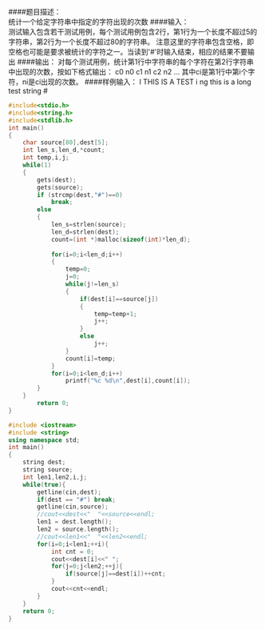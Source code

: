 ####题目描述：<br>
    统计一个给定字符串中指定的字符出现的次数
####输入：<br>
    测试输入包含若干测试用例，每个测试用例包含2行，第1行为一个长度不超过5的字符串，第2行为一个长度不超过80的字符串。
    注意这里的字符串包含空格，即空格也可能是要求被统计的字符之一。当读到'#'时输入结束，相应的结果不要输出
####输出：
    对每个测试用例，统计第1行中字符串的每个字符在第2行字符串中出现的次数，按如下格式输出：
    c0 n0
    c1 n1
    c2 n2
    ... 
    其中ci是第1行中第i个字符，ni是ci出现的次数。
####样例输入：
    I
    THIS IS A TEST
    i ng
    this is a long test string
    #

```c
#include<stdio.h>
#include<string.h>
#include<stdlib.h>
int main()
{
	char source[80],dest[5];
	int len_s,len_d,*count;
	int temp,i,j;
	while(1)
	{
		gets(dest);
		gets(source);	
		if (strcmp(dest,"#")==0)
			break;
		else
		{
			len_s=strlen(source);
			len_d=strlen(dest);
			count=(int *)malloc(sizeof(int)*len_d);
			
			for(i=0;i<len_d;i++)
			{
				temp=0;
				j=0;
				while(j!=len_s)
				{
					if(dest[i]==source[j])
					{
						temp=temp+1;
						j++;
					}
					else
						j++;
				}
				count[i]=temp;			
			}
			for(i=0;i<len_d;i++)
				printf("%c %d\n",dest[i],count[i]);
		}			
	}
		return 0;	
}

```

```cpp
#include <iostream>
#include <string>
using namespace std;
int main()
{
	string dest;
	string source;
	int len1,len2,i,j;
	while(true){
		getline(cin,dest);
		if(dest == "#") break;
		getline(cin,source);
		//cout<<dest<<"  "<<source<<endl;
		len1 = dest.length();
		len2 = source.length();
		//cout<<len1<<"  "<<len2<<endl;
		for(i=0;i<len1;++i){
			int cnt = 0;
			cout<<dest[i]<<" ";
			for(j=0;j<len2;++j){
				if(source[j]==dest[i])++cnt;
			}
			cout<<cnt<<endl;
		}
	}
	return 0;
}
```

